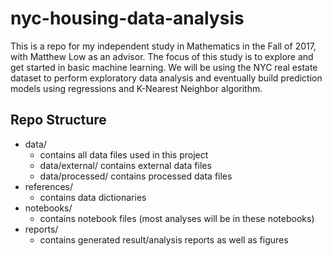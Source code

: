 # nyc-housing-data-analysis
This is a repo for my independent study in Mathematics in the Fall of 2017, with Matthew Low as an advisor. The focus of this study is to explore and get started in basic machine learning. We will be using the NYC real estate dataset to perform exploratory data analysis and eventually build prediction models using regressions and K-Nearest Neighbor algorithm.

## Repo Structure
- data/ 
  - contains all data files used in this project
  - data/external/ contains external data files
  - data/processed/ contains processed data files
- references/
  - contains data dictionaries
- notebooks/
  - contains notebook files (most analyses will be in these notebooks)
- reports/
  - contains generated result/analysis reports as well as figures
